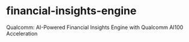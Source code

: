 # financial-insights-engine
Qualcomm: AI-Powered Financial Insights Engine with Qualcomm AI100 Acceleration
